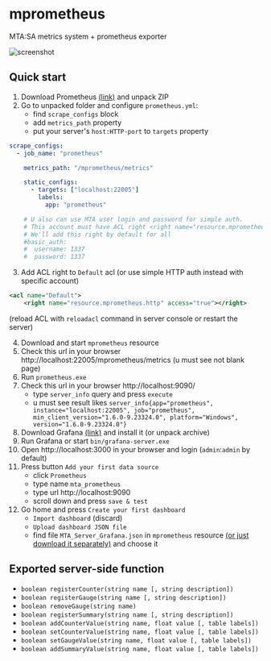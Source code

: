 # mprometheus
MTA:SA metrics system + prometheus exporter

![screenshot](https://i.imgur.com/4GW5wfz.png)

## Quick start
1. Download Prometheus [(link)](https://prometheus.io/download/) and unpack ZIP
2. Go to unpacked folder and configure `prometheus.yml`:
   - find `scrape_configs` block
   - add `metrics_path` property
   - put your server's `host:HTTP-port` to `targets` property

```yaml
scrape_configs:
  - job_name: "prometheus"

    metrics_path: "/mprometheus/metrics"

    static_configs:
      - targets: ["localhost:22005"]
        labels:
          app: "prometheus"

    # U also can use MTA user login and password for simple auth.
    # This account must have ACL right <right name="resource.mprometheus.http" access="true"></right>
    # We'll add this right by default for all
    #basic_auth:
    #  username: 1337
    #  password: 1337
```
3. Add ACL right to `Default` acl (or use simple HTTP auth instead with specific account)
```xml
<acl name="Default">
    <right name="resource.mprometheus.http" access="true"></right>
```
(reload ACL with `reloadacl` command in server console or restart the server)

4. Download and start `mprometheus` resource
5. Check this url in your browser http://localhost:22005/mprometheus/metrics (u must see not blank page) 
6. Run `prometheus.exe`
7. Check this url in your browser http://localhost:9090/
    - type `server_info` query and press `execute`
    - u must see result likes `server_info{app="prometheus", instance="localhost:22005", job="prometheus", min_client_version="1.6.0-9.23324.0", platform="Windows", version="1.6.0-9.23324.0"}`
8. Download Grafana [(link)](https://grafana.com/grafana/download?edition=oss) and install it (or unpack archive)
9. Run Grafana or start `bin/grafana-server.exe`
10. Open http://localhost:3000 in your browser and login (`admin`:`admin` by default)
11. Press button `Add your first data source`
    - click `Prometheus`
    - type name `mta_prometheus`
    - type url http://localhost:9090
    - scroll down and press `save & test`
12. Go home and press `Create your first dashboard`
    - `Import dashboard` (discard)
    - `Upload dashboard JSON file`
    - find file `MTA_Server_Grafana.json` in `mprometheus` resource [(or just download it separately)](https://raw.githubusercontent.com/rifleh700/mprometheus/refs/heads/main/MTA_Server_Grafana.json) and choose it

## Exported server-side function
- `boolean registerCounter(string name [, string description])`
- `boolean registerGauge(string name [, string description])`
- `boolean removeGauge(string name)`
- `boolean registerSummary(string name [, string description])`
- `boolean addCounterValue(string name, float value [, table labels])`
- `boolean setCounterValue(string name, float value [, table labels])`
- `boolean setGaugeValue(string name, float value [, table labels])`
- `boolean addSummaryValue(string name, float value [, table labels])`